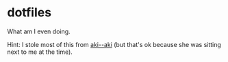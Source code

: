 dotfiles
========

What am I even doing.

Hint: I stole most of this from [aki--aki](https://github.com/aki--aki/dotfiles) (but that's ok because she was sitting next to me at the time).
